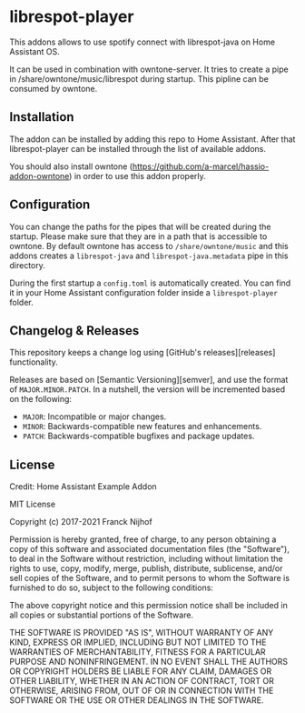# librespot-player

This addons allows to use spotify connect with librespot-java on Home Assistant OS.

It can be used in combination with owntone-server. It tries to create a pipe in /share/owntone/music/librespot during startup. This pipline can be consumed by owntone. 

## Installation

The addon can be installed by adding this repo to Home Assistant. After that librespot-player can be installed through the list of available addons.

You should also install owntone (https://github.com/a-marcel/hassio-addon-owntone) in order to use this addon properly.

## Configuration

You can change the paths for the pipes that will be created during the startup. Please make sure that they are in a path that is accessible to owntone. By default owntone has access to `/share/owntone/music` and this addons creates a `librespot-java` and `librespot-java.metadata` pipe in this directory.

During the first startup a `config.toml` is automatically created. You can find it in your Home Assistant configuration folder inside a `librespot-player` folder.

## Changelog & Releases

This repository keeps a change log using [GitHub's releases][releases]
functionality.

Releases are based on [Semantic Versioning][semver], and use the format
of `MAJOR.MINOR.PATCH`. In a nutshell, the version will be incremented
based on the following:

- `MAJOR`: Incompatible or major changes.
- `MINOR`: Backwards-compatible new features and enhancements.
- `PATCH`: Backwards-compatible bugfixes and package updates.

## License
Credit: Home Assistant Example Addon

MIT License

Copyright (c) 2017-2021 Franck Nijhof

Permission is hereby granted, free of charge, to any person obtaining a copy
of this software and associated documentation files (the "Software"), to deal
in the Software without restriction, including without limitation the rights
to use, copy, modify, merge, publish, distribute, sublicense, and/or sell
copies of the Software, and to permit persons to whom the Software is
furnished to do so, subject to the following conditions:

The above copyright notice and this permission notice shall be included in all
copies or substantial portions of the Software.

THE SOFTWARE IS PROVIDED "AS IS", WITHOUT WARRANTY OF ANY KIND, EXPRESS OR
IMPLIED, INCLUDING BUT NOT LIMITED TO THE WARRANTIES OF MERCHANTABILITY,
FITNESS FOR A PARTICULAR PURPOSE AND NONINFRINGEMENT. IN NO EVENT SHALL THE
AUTHORS OR COPYRIGHT HOLDERS BE LIABLE FOR ANY CLAIM, DAMAGES OR OTHER
LIABILITY, WHETHER IN AN ACTION OF CONTRACT, TORT OR OTHERWISE, ARISING FROM,
OUT OF OR IN CONNECTION WITH THE SOFTWARE OR THE USE OR OTHER DEALINGS IN THE
SOFTWARE.

